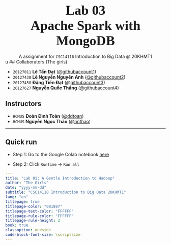 
<div style="text-align: center">
    <span style="font-size: 3em; font-weight: 700; font-family: Consolas">
        Lab 03 <br>
        Apache Spark with MongoDB
    </span>
    <br><br>
    <span style="">
        A assignment for <code>CSC14118</code> Introduction to Big Data @ 20KHMT1
    </span>
</div>
u
## Collaborators (The girls)

- `20127011` **Lê Tấn Đạt** ([@githubaccount1](https://github.com/callmetandat))
- `20127438` **Lê Nguyễn Nguyên Anh** ([@githubaccount2](https://github.com/nnaaaa))
- `20127458` **Đặng Tiến Đạt** ([@githubaccount3](https://github.com/TienDat57))
- `20127627` **Nguyễn Quốc Thắng** ([@githubaccount4](https://github.com/nthanq2505))

## Instructors

- `HCMUS` **Đoàn Đình Toàn** ([@ddtoan](ddtoan18@clc.fitus.edu.vn))
- `HCMUS` **Nguyễn Ngọc Thảo** ([@nnthao](nnthao@fit.hcmus.edu.vn))

---
<div style="page-break-after: always"></div>

## Quick run
* Step 1: Go to the Google Colab notebook [here](https://drive.google.com/file/d/1uIa0SZbDfxSETD1Vd0jR5EeqMuIWEoA7/view?usp=sharing)

* Step 2: Click `Runtime` -> `Run all`
  
```yaml
---
title: "Lab 01: A Gentle Introduction to Hadoop"
author: "The Girls"
date: "yyyy-mm-dd"
subtitle: "CSC14118 Introduction to Big Data 20KHMT1"
lang: "en"
titlepage: true
titlepage-color: "0B1887"
titlepage-text-color: "FFFFFF"
titlepage-rule-color: "FFFFFF"
titlepage-rule-height: 2
book: true
classoption: oneside
code-block-font-size: \scriptsize
---
```
